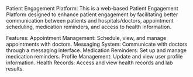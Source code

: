 Patient Engagement Platform: 
This is a web-based Patient Engagement Platform designed to enhance patient engagement by facilitating better communication between patients and hospitals/doctors, appointment scheduling, medication reminders, and access to health information.

Features: 
Appointment Management: Schedule, view, and manage appointments with doctors.
Messaging System: Communicate with doctors through a messaging interface.
Medication Reminders: Set up and manage medication reminders.
Profile Management: Update and view user profile information.
Health Records: Access and view health records and lab results.
